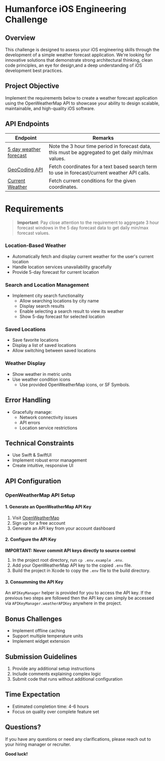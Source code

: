 # Humanforce iOS Engineering Challenge

## Overview
This challenge is designed to assess your iOS engineering skills through the development of a simple weather forecast application. We're looking for innovative solutions that demonstrate strong architectural thinking, clean code principles, an eye for design,and a deep understanding of iOS development best practices.

## Project Objective
Implement the requirements below to create a weather forecast application using the OpenWeatherMap API to showcase your ability to design scalable, maintainable, and high-quality iOS software.

## API Endpoints
| Endpoint | Remarks |
|---|-----|
| [5 day weather forecast](https://openweathermap.org/forecast5) | Note the 3 hour time period in forecast data, this must be aggregated to get daily min/max values. |
| [GeoCoding API](https://openweathermap.org/api/geocoding-api) | Fetch coordinates for a text based search term to use in forecast/current weather API calls. |
| [Current Weather](https://openweathermap.org/current) | Fetch current conditions for the given coordinates.

# Requirements

> **Important**: Pay close attention to the requirement to aggregate 3 hour forecast windows in the 5 day forecast data to get daily min/max forecast values.

### Location-Based Weather
- Automatically fetch and display current weather for the user's current location
- Handle location services unavailability gracefully
- Provide 5-day forecast for current location

### Search and Location Management
- Implement city search functionality
  - Allow searching locations by city name
  - Display search results
  - Enable selecting a search result to view its weather
  - Show 5-day forecast for selected location

### Saved Locations
- Save favorite locations
- Display a list of saved locations
- Allow switching between saved locations

### Weather Display
- Show weather in metric units
- Use weather condition icons
  - Use provided OpenWeatherMap icons, or SF Symbols.

## Error Handling
- Gracefully manage:
  - Network connectivity issues
  - API errors
  - Location service restrictions


## Technical Constraints
- Use Swift & SwiftUI
- Implement robust error management
- Create intuitive, responsive UI

## API Configuration

### OpenWeatherMap API Setup

#### 1. Generate an OpenWeatherMap API Key
1. Visit [OpenWeatherMap](https://openweathermap.org/api)
2. Sign up for a free account
3. Generate an API key from your account dashboard

#### 2. Configure the API Key
**IMPORTANT: Never commit API keys directly to source control**

1. In the project root directory, run `cp .env.example .env`.
2. Add your OpenWeatherMap API key to the copied `.env` file.
3. Build the project in Xcode to copy the `.env` file to the build directory.

#### 3. Consumming the API Key
An `APIKeyManager` helper is provided for you to access the API key. If the previous two steps are followed then the API key can simply be accessed via `APIKeyManager.weatherAPIKey` anywhere in the project.

## Bonus Challenges
- Implement offline caching
- Support multiple temperature units
- Implement widget extension

## Submission Guidelines
1. Provide any additional setup instructions
2. Include comments explaining complex logic
3. Submit code that runs without additional configuration

## Time Expectation
- Estimated completion time: 4-6 hours
- Focus on quality over complete feature set

## Questions?
If you have any questions or need any clarifications, please reach out to your hiring manager or recruiter.

**Good luck!**